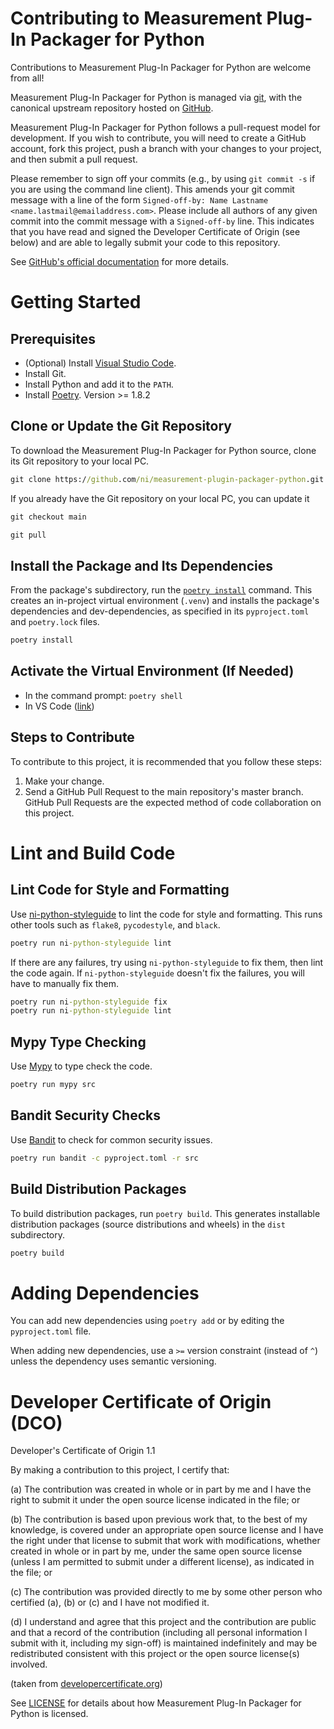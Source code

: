 # Contributing to Measurement Plug-In Packager for Python

Contributions to Measurement Plug-In Packager for Python are welcome from all!

Measurement Plug-In Packager for Python is managed via [git](https://git-scm.com), with the canonical upstream
repository hosted on [GitHub](https://github.com/ni/measurement-plugin-packager-python).

Measurement Plug-In Packager for Python follows a pull-request model for development.  If you wish to
contribute, you will need to create a GitHub account, fork this project, push a
branch with your changes to your project, and then submit a pull request.

Please remember to sign off your commits (e.g., by using `git commit -s` if you
are using the command line client). This amends your git commit message with a line
of the form `Signed-off-by: Name Lastname <name.lastmail@emailaddress.com>`. Please
include all authors of any given commit into the commit message with a
`Signed-off-by` line. This indicates that you have read and signed the Developer
Certificate of Origin (see below) and are able to legally submit your code to
this repository.

See [GitHub's official documentation](https://help.github.com/articles/using-pull-requests/) for more details.

# Getting Started

## Prerequisites

- (Optional) Install [Visual Studio Code](https://code.visualstudio.com/download).
- Install Git.
- Install Python and add it to the `PATH`.
- Install [Poetry](https://python-poetry.org/docs/#installation). Version >= 1.8.2

## Clone or Update the Git Repository

To download the Measurement Plug-In Packager for Python source, clone its Git
repository to your local PC.

```cmd
git clone https://github.com/ni/measurement-plugin-packager-python.git
```

If you already have the Git repository on your local PC, you can update it

```cmd
git checkout main

git pull
```

## Install the Package and Its Dependencies

From the package's subdirectory, run the [`poetry install`](https://python-poetry.org/docs/cli/#install)
command. This creates an in-project virtual environment (`.venv`) and installs
the package's dependencies and dev-dependencies, as specified in its
`pyproject.toml` and `poetry.lock` files.

```cmd
poetry install
```

## Activate the Virtual Environment (If Needed)

- In the command prompt: `poetry shell`
- In VS Code ([link](https://code.visualstudio.com/docs/python/environments#_select-and-activate-an-environment))

## Steps to Contribute

To contribute to this project, it is recommended that you follow these steps:

1. Make your change.
2. Send a GitHub Pull Request to the main repository's master branch. GitHub
   Pull Requests are the expected method of code collaboration on this project.

# Lint and Build Code

## Lint Code for Style and Formatting

Use [ni-python-styleguide](https://github.com/ni/python-styleguide) to lint the
code for style and formatting. This runs other tools such as `flake8`,
`pycodestyle`, and `black`.

```cmd
poetry run ni-python-styleguide lint
```

If there are any failures, try using `ni-python-styleguide` to fix them, then
lint the code again. If `ni-python-styleguide` doesn't fix the failures, you
will have to manually fix them.

```cmd
poetry run ni-python-styleguide fix
poetry run ni-python-styleguide lint
```

## Mypy Type Checking

Use [Mypy](https://pypi.org/project/mypy/) to type check the code.

```cmd
poetry run mypy src
```

## Bandit Security Checks

Use [Bandit](https://pypi.org/project/bandit/) to check for common security issues.

```cmd
poetry run bandit -c pyproject.toml -r src
```

## Build Distribution Packages

To build distribution packages, run `poetry build`. This generates installable
distribution packages (source distributions and wheels) in the `dist`
subdirectory.

```cmd
poetry build
```

# Adding Dependencies

You can add new dependencies using `poetry add` or by editing the `pyproject.toml` file.

When adding new dependencies, use a `>=` version constraint (instead of `^`)
unless the dependency uses semantic versioning.

# Developer Certificate of Origin (DCO)

   Developer's Certificate of Origin 1.1

   By making a contribution to this project, I certify that:

   (a) The contribution was created in whole or in part by me and I
       have the right to submit it under the open source license
       indicated in the file; or

   (b) The contribution is based upon previous work that, to the best
       of my knowledge, is covered under an appropriate open source
       license and I have the right under that license to submit that
       work with modifications, whether created in whole or in part
       by me, under the same open source license (unless I am
       permitted to submit under a different license), as indicated
       in the file; or

   (c) The contribution was provided directly to me by some other
       person who certified (a), (b) or (c) and I have not modified
       it.

   (d) I understand and agree that this project and the contribution
       are public and that a record of the contribution (including all
       personal information I submit with it, including my sign-off) is
       maintained indefinitely and may be redistributed consistent with
       this project or the open source license(s) involved.

(taken from [developercertificate.org](https://developercertificate.org/))

See [LICENSE](https://github.com/ni/measurement-plugin-packager-python/blob/main/LICENSE)
for details about how Measurement Plug-In Packager for Python is licensed.
